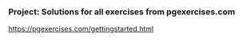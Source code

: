 ### Project: Solutions for all exercises from pgexercises.com

https://pgexercises.com/gettingstarted.html


